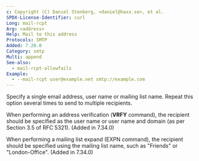 ```yaml
---
c: Copyright (C) Daniel Stenberg, <daniel@haxx.se>, et al.
SPDX-License-Identifier: curl
Long: mail-rcpt
Arg: <address>
Help: Mail to this address
Protocols: SMTP
Added: 7.20.0
Category: smtp
Multi: append
See-also:
  - mail-rcpt-allowfails
Example:
  - --mail-rcpt user@example.net smtp://example.com
---
```


Specify a single email address, user name or mailing list name. Repeat this
option several times to send to multiple recipients.

When performing an address verification (**VRFY** command), the recipient should be
specified as the user name or user name and domain (as per Section 3.5 of
RFC 5321). (Added in 7.34.0)

When performing a mailing list expand (EXPN command), the recipient should be
specified using the mailing list name, such as "Friends" or "London-Office".
(Added in 7.34.0)
